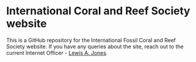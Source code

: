 # International Coral and Reef Society website

This is a GitHub repository for the International Fossil Coral and Reef Society website. If you have any queries about the site, reach out to the current Internet Officer - [Lewis A. Jones](mailto:lewis@ifcrs.org).
